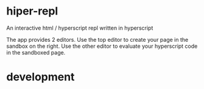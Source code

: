 # hiper-repl
An interactive html / hyperscript repl written in hyperscript

The app provides 2 editors. 
Use the top editor to create your page in the sandbox on the right.
Use the other editor to evaluate your hyperscript code in the sandboxed page.

# development 
